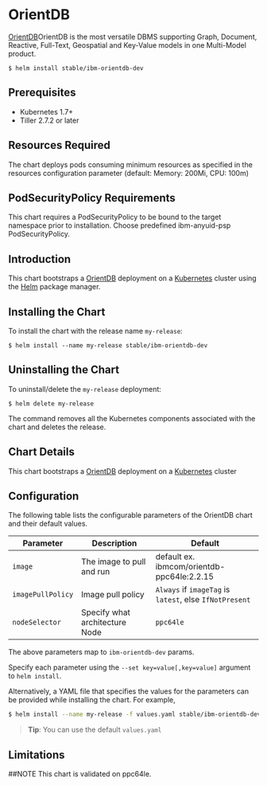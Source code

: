 # OrientDB

[OrientDB](http://orientdb.com/)OrientDB is the most versatile DBMS supporting Graph, Document, Reactive, Full-Text, Geospatial and Key-Value models in one Multi-Model product.

```console
$ helm install stable/ibm-orientdb-dev
```

## Prerequisites

- Kubernetes 1.7+ 
- Tiller 2.7.2 or later

## Resources Required
The chart deploys pods consuming minimum resources as specified in the resources configuration parameter (default: Memory: 200Mi, CPU: 100m)

## PodSecurityPolicy Requirements
This chart requires a PodSecurityPolicy to be bound to the target namespace prior to installation. Choose predefined ibm-anyuid-psp PodSecurityPolicy.

## Introduction

This chart bootstraps a [OrientDB](https://hub.docker.com/r/ppc64le/orientdb/) deployment on a [Kubernetes](http://kubernetes.io) cluster using the [Helm](https://helm.sh) package manager.


## Installing the Chart

To install the chart with the release name `my-release`:

```console
$ helm install --name my-release stable/ibm-orientdb-dev
```

## Uninstalling the Chart

To uninstall/delete the `my-release` deployment:

```console
$ helm delete my-release
```

The command removes all the Kubernetes components associated with the chart and deletes the release.

## Chart Details
This chart bootstraps a [OrientDB](https://hub.docker.com/r/ppc64le/orientdb/) deployment on a [Kubernetes](http://kubernetes.io) cluster


## Configuration

The following table lists the configurable parameters of the OrientDB chart and their default values.

|      Parameter            |          Description            |                         Default                         |
|---------------------------|---------------------------------|---------------------------------------------------------|
| `image`                   | The image to pull and run       | default ex. ibmcom/orientdb-ppc64le:2.2.15              |
| `imagePullPolicy`         | Image pull policy               | `Always` if `imageTag` is `latest`, else `IfNotPresent` |
| `nodeSelector`            | Specify what architecture Node  | `ppc64le`                                               |


The above parameters map to `ibm-orientdb-dev` params.

Specify each parameter using the `--set key=value[,key=value]` argument to `helm install`. 

Alternatively, a YAML file that specifies the values for the parameters can be provided while installing the chart. For example,

```bash
$ helm install --name my-release -f values.yaml stable/ibm-orientdb-dev
```

> **Tip**: You can use the default `values.yaml`

## Limitations

##NOTE
This chart is validated on ppc64le.
                                 
